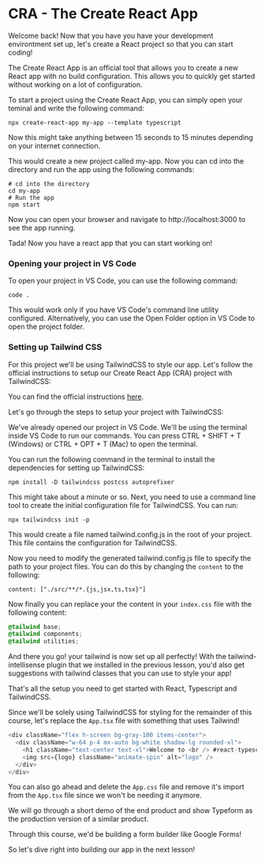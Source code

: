 # CRA - The Create React App

Welcome back! Now that you have you have your development environtment set up, let's create a React project so that you can start coding!

The Create React App is an official tool that allows you to create a new React app with no build configuration. This allows you to quickly get started without working on a lot of configuration.

To start a project using the Create React App, you can simply open your teminal and write the following command:

```
npx create-react-app my-app --template typescript
```

Now this might take anything between 15 seconds to 15 minutes depending on your internet connection.

This would create a new project called my-app. Now you can cd into the directory and run the app using the following commands:

```
# cd into the directory
cd my-app
# Run the app
npm start
```

Now you can open your browser and navigate to http://localhost:3000 to see the app running.

Tada! Now you have a react app that you can start working on!

### Opening your project in VS Code

To open your project in VS Code, you can use the following command:

```
code .
```

This would work only if you have VS Code's command line utility configured. Alternatively, you can use the Open Folder option in VS Code to open the project folder.

### Setting up Tailwind CSS

For this project we'll be using TailwindCSS to style our app. Let's follow the official instructions to setup our Create React App (CRA) project with TailwindCSS:

You can find the official instructions [here](https://tailwindcss.com/docs/guides/create-react-app).

Let's go through the steps to setup your project with TailwindCSS:

We've already opened our project in VS Code. We'll be using the terminal inside VS Code to run our commands. You can press CTRL + SHIFT + T (Windows) or CTRL + OPT + T (Mac) to open the terminal.

You can run the following command in the terminal to install the dependencies for setting up TailwindCSS:

```
npm install -D tailwindcss postcss autoprefixer
```

This might take about a minute or so. Next, you need to use a command line tool to create the initial configuration file for TailwindCSS. You can run:

```
npx tailwindcss init -p
```

This would create a file named tailwind.config.js in the root of your project. This file contains the configuration for TailwindCSS.

Now you need to modify the generated tailwind.config.js file to specify the path to your project files. You can do this by changing the `content` to the following:
```
content: ["./src/**/*.{js,jsx,ts,tsx}"]
```

Now finally you can replace your the content in your `index.css` file with the following content:

```css
@tailwind base;
@tailwind components;
@tailwind utilities;
```

And there you go! your tailwind is now set up all perfectly! With the tailwind-intellisense plugin that we installed in the previous lesson, you'd also get suggestions with tailwind classes that you can use to style your app!

That's all the setup you need to get started with React, Typescript and TailwindCSS. 

Since we'll be solely using TailwindCSS for styling for the remainder of this course, let's replace the `App.tsx` file with something that uses Tailwind! 


```js
<div className="flex h-screen bg-gray-100 items-center">
  <div className="w-64 p-4 mx-auto bg-white shadow-lg rounded-xl">
    <h1 className="text-center text-xl">Welcome to <br /> #react-typescript with #tailwindcss </h1>
    <img src={logo} className="animate-spin" alt="logo" />
  </div>
</div>
```

You can also go ahead and delete the `App.css` file and remove it's import from the `App.tsx` file since we won't be needing it anymore.

<!-- Open the end product to explain what we will be building -->

We will go through a short demo of the end product and show Typeform as the production version of a similar product.

Through this course, we'd be building a form builder like Google Forms!

So let's dive right into building our app in the next lesson!


